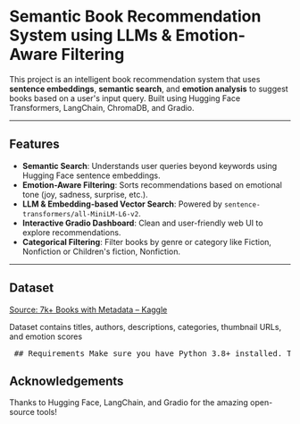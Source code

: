 # Semantic Book Recommendation System using LLMs & Emotion-Aware Filtering

This project is an intelligent book recommendation system that uses **sentence embeddings**, **semantic search**, and **emotion analysis** to suggest books based on a user's input query. Built using Hugging Face Transformers, LangChain, ChromaDB, and Gradio.

---

## Features

- **Semantic Search**: Understands user queries beyond keywords using Hugging Face sentence embeddings.
- **Emotion-Aware Filtering**: Sorts recommendations based on emotional tone (joy, sadness, surprise, etc.).
- **LLM & Embedding-based Vector Search**: Powered by `sentence-transformers/all-MiniLM-L6-v2`.
- **Interactive Gradio Dashboard**: Clean and user-friendly web UI to explore recommendations.
- **Categorical Filtering**: Filter books by genre or category like Fiction, Nonfiction or Children's fiction, Nonfiction.

---
## Dataset
[Source: 7k+ Books with Metadata – Kaggle](https://www.kaggle.com/datasets/dylanjcastillo/7k-books-with-metadata)

Dataset contains titles, authors, descriptions, categories, thumbnail URLs, and emotion scores

<pre> ## Requirements Make sure you have Python 3.8+ installed. Then install the required packages: ``` pip install pandas numpy seaborn matplotlib kagglehub ipywidgets python-dotenv \ langchain-community langchain-chroma transformers sentence-transformers notebook gradio ``` </pre>

## Acknowledgements
Thanks to Hugging Face, LangChain, and Gradio for the amazing open-source tools!
